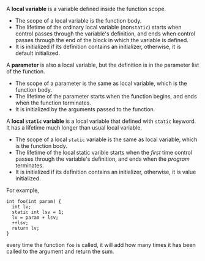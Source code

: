 A **local variable** is a variable defined inside the function scope.
  - The scope of a local variable is the function body.
  - The lifetime of the ordinary local variable (non`static`) starts when control passes through the variable's definition, and ends when control passes through the end of the block in which the variable is defined.
  - It is initialized if its definition contains an initializer, otherwise, it is default initialized.

A **parameter** is also a local variable, but the definition is in the parameter list of the function.
  - The scope of a parameter is the same as local variable, which is the function body.
  - The lifetime of the parameter starts when the function begins, and ends when the function terminates.
  - It is initialized by the arguments passed to the function.

A **local `static` variable** is a local variable that defined with `static` keyword. It has a lifetime much longer than usual local variable.
  - The scope of a local `static` variable is the same as local variable, which is the function body.
  - The lifetime of the local static varible starts when the *first* time control passes through the variable's definition, and ends when the *program* terminates.
  - It is initialized if its definition contains an initializer, otherwise, it is value initialized.

For example,

    int foo(int param) {
      int lv;
      static int lsv = 1;
      lv = param + lsv;
      ++lsv;
      return lv;
    }

every time the function `foo` is called, it will add how many times it has been called to the argument and return the sum.

